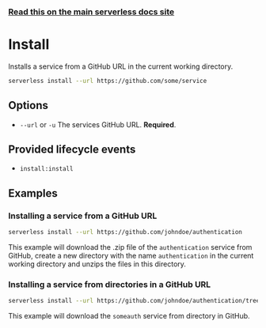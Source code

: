 <!--
title: Serverless Framework Commands - AWS Lambda - Install
menuText: Install
menuOrder: 2
description: Install pre-written AWS Lambda Functions, Events and Resources with the Serverless Framework
layout: Doc
-->

<!-- DOCS-SITE-LINK:START automatically generated  -->
### [Read this on the main serverless docs site](https://www.serverless.com/framework/docs/providers/aws/cli-reference/install)
<!-- DOCS-SITE-LINK:END -->

# Install

Installs a service from a GitHub URL in the current working directory.

```bash
serverless install --url https://github.com/some/service
```

## Options
- `--url` or `-u` The services GitHub URL. **Required**.

## Provided lifecycle events
- `install:install`

## Examples

### Installing a service from a GitHub URL

```bash
serverless install --url https://github.com/johndoe/authentication
```

This example will download the .zip file of the `authentication` service from GitHub, create a new directory with the name `authentication` in the current working directory and unzips the files in this directory.

### Installing a service from directories in a GitHub URL

```bash
serverless install --url https://github.com/johndoe/authentication/tree/master/todo/someauth
```

This example will download the `someauth` service from directory in GitHub.